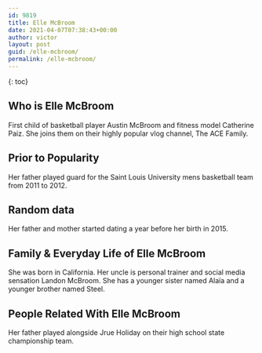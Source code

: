 ```yaml
---
id: 9819
title: Elle McBroom
date: 2021-04-07T07:38:43+00:00
author: victor
layout: post
guid: /elle-mcbroom/
permalink: /elle-mcbroom/
---
```



{: toc}


## Who is Elle McBroom



First child of basketball player Austin McBroom and fitness model Catherine Paiz. She joins them on their highly popular vlog channel, The ACE Family.

                
                
                
## Prior to Popularity



Her father played guard for the Saint Louis University mens basketball team from 2011 to 2012.  

                
                
                
## Random data



Her father and mother started dating a year before her birth in 2015.  

                
                
                
## Family & Everyday Life of Elle McBroom



She was born in California. Her uncle is personal trainer and social media sensation Landon McBroom. She has a younger sister named Alaïa and a younger brother named Steel. 

                
                
                
## People Related With Elle McBroom



Her father played alongside Jrue Holiday on their high school state championship team. 

                
              
            
          
          
          